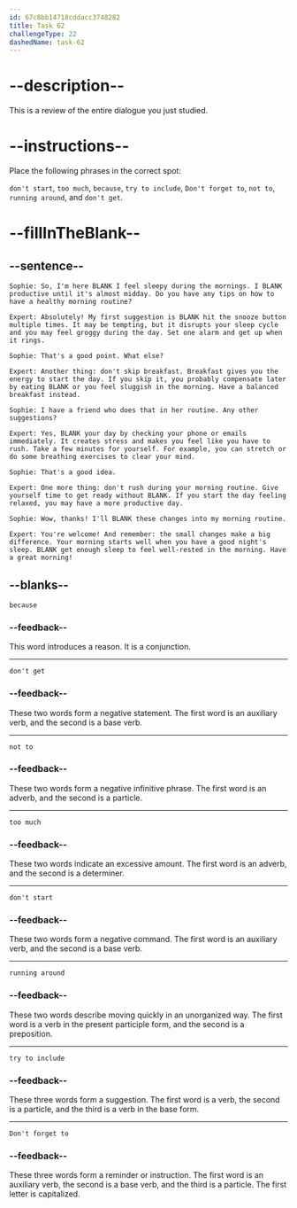 ```yaml
---
id: 67c8bb14718cddacc3748282
title: Task 62
challengeType: 22
dashedName: task-62
---
```


<!-- REVIEW -->

# --description--

This is a review of the entire dialogue you just studied.

# --instructions--

Place the following phrases in the correct spot:

`don't start`, `too much`, `because`, `try to include`, `Don't forget to`, `not to`, `running around`, and `don't get`.

# --fillInTheBlank--

## --sentence--

`Sophie: So, I'm here BLANK I feel sleepy during the mornings. I BLANK productive until it's almost midday. Do you have any tips on how to have a healthy morning routine?`

`Expert: Absolutely! My first suggestion is BLANK hit the snooze button multiple times. It may be tempting, but it disrupts your sleep cycle and you may feel groggy during the day. Set one alarm and get up when it rings.`

`Sophie: That's a good point. What else?`

`Expert: Another thing: don't skip breakfast. Breakfast gives you the energy to start the day. If you skip it, you probably compensate later by eating BLANK or you feel sluggish in the morning. Have a balanced breakfast instead.`

`Sophie: I have a friend who does that in her routine. Any other suggestions?`

`Expert: Yes, BLANK your day by checking your phone or emails immediately. It creates stress and makes you feel like you have to rush. Take a few minutes for yourself. For example, you can stretch or do some breathing exercises to clear your mind.`

`Sophie: That's a good idea.`

`Expert: One more thing: don't rush during your morning routine. Give yourself time to get ready without BLANK. If you start the day feeling relaxed, you may have a more productive day.`

`Sophie: Wow, thanks! I'll BLANK these changes into my morning routine.`

`Expert: You're welcome! And remember: the small changes make a big difference. Your morning starts well when you have a good night's sleep. BLANK get enough sleep to feel well-rested in the morning. Have a great morning!`

## --blanks--

`because`

### --feedback--

This word introduces a reason. It is a conjunction.

---

`don't get`

### --feedback--

These two words form a negative statement. The first word is an auxiliary verb, and the second is a base verb.

---

`not to`

### --feedback--

These two words form a negative infinitive phrase. The first word is an adverb, and the second is a particle.

---

`too much`

### --feedback--

These two words indicate an excessive amount. The first word is an adverb, and the second is a determiner.

---

`don't start`

### --feedback--

These two words form a negative command. The first word is an auxiliary verb, and the second is a base verb.

---

`running around`

### --feedback--

These two words describe moving quickly in an unorganized way. The first word is a verb in the present participle form, and the second is a preposition.

---

`try to include`

### --feedback--

These three words form a suggestion. The first word is a verb, the second is a particle, and the third is a verb in the base form.

---

`Don't forget to`

### --feedback--

These three words form a reminder or instruction. The first word is an auxiliary verb, the second is a base verb, and the third is a particle. The first letter is capitalized.
